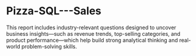 # Pizza-SQL---Sales
This report  includes industry-relevant questions designed to uncover  business insights—such as revenue trends, top-selling  categories, and product performance—which help build  strong analytical thinking and real-world problem-solving  skills.
